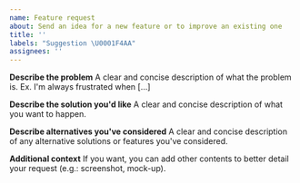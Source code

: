 ```yaml
---
name: Feature request
about: Send an idea for a new feature or to improve an existing one
title: ''
labels: "Suggestion \U0001F4AA"
assignees: ''
---
```


**Describe the problem**
A clear and concise description of what the problem is. Ex. I'm always frustrated when [...]

**Describe the solution you'd like**
A clear and concise description of what you want to happen.

**Describe alternatives you've considered**
A clear and concise description of any alternative solutions or features you've considered.

**Additional context**
If you want, you can add other contents to better detail your request (e.g.: screenshot, mock-up).
